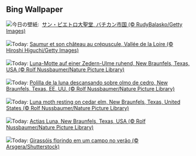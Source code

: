 ## Bing Wallpaper
![](https://www.bing.com/th?id=OHR.VaticanCity_JA-JP3107889250_UHD.jpg&w=1000)今日の壁紙: &nbsp;[サン・ピエトロ大聖堂, バチカン市国 (© RudyBalasko/Getty Images)](https://www.bing.com/th?id=OHR.VaticanCity_JA-JP3107889250_UHD.jpg)
<br><br/>
![](https://www.bing.com/th?id=OHR.Saumur_FR-FR4957130952_UHD.jpg&w=1000)Today: [Saumur et son château au crépuscule, Vallée de la Loire (© Hiroshi Higuchi/Getty Images)](https://www.bing.com/th?id=OHR.Saumur_FR-FR4957130952_UHD.jpg)
<br><br/>
![](https://www.bing.com/th?id=OHR.MothWeek_DE-DE7350997027_UHD.jpg&w=1000)Today: [Luna-Motte auf einer Zedern-Ulme ruhend, New Braunfels, Texas, USA (© Rolf Nussbaumer/Nature Picture Library)](https://www.bing.com/th?id=OHR.MothWeek_DE-DE7350997027_UHD.jpg)
<br><br/>
![](https://www.bing.com/th?id=OHR.MothWeek_ES-ES7594362162_UHD.jpg&w=1000)Today: [Polilla de la luna descansando sobre olmo de cedro, New Braunfels, Texas, EE. UU. (© Rolf Nussbaumer/Nature Picture Library)](https://www.bing.com/th?id=OHR.MothWeek_ES-ES7594362162_UHD.jpg)
<br><br/>
![](https://www.bing.com/th?id=OHR.MothWeek_EN-GB9944593474_UHD.jpg&w=1000)Today: [Luna moth resting on cedar elm, New Braunfels, Texas, United States (© Rolf Nussbaumer/Nature Picture Library)](https://www.bing.com/th?id=OHR.MothWeek_EN-GB9944593474_UHD.jpg)
<br><br/>
![](https://www.bing.com/th?id=OHR.MothWeek_IT-IT2222446823_UHD.jpg&w=1000)Today: [Actias Luna, New Braunfels, Texas, USA (© Rolf Nussbaumer/Nature Picture Library)](https://www.bing.com/th?id=OHR.MothWeek_IT-IT2222446823_UHD.jpg)
<br><br/>
![](https://www.bing.com/th?id=OHR.HappySunflower_PT-BR8599256131_UHD.jpg&w=1000)Today: [Girassóis florindo em um campo no verão (© Arsgera/Shutterstock)](https://www.bing.com/th?id=OHR.HappySunflower_PT-BR8599256131_UHD.jpg)
<br><br/>
